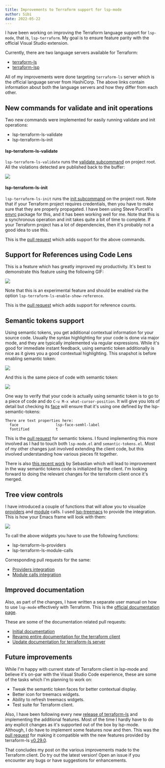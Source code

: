 ```yaml
---
title: Improvements to Terraform support for lsp-mode
author: Sibi
date: 2022-05-22
---
```


I have been working on improving the Terraform language support
for `lsp-mode`, that is, `lsp-terraform`. My goal is to ensure
feature parity with the official Visual Studio extension.

Currently, there are two language servers available for Terraform:

- [terraform-ls](https://github.com/hashicorp/terraform-ls)
- [terraform-lsp](https://github.com/juliosueiras/terraform-lsp)

All of my improvements were done targeting `terraform-ls` server which
is the official language server from HashiCorp. The above links
contain information about both the language servers and how they differ
from each other.

## New commands for validate and init operations

Two new commands were implemented for easily running validate and
init operations:

- lsp-terraform-ls-validate
- lsp-terraform-ls-init

#### lsp-terraform-ls-validate
`lsp-terraform-ls-validate` runs the [validate subcommand](https://www.terraform.io/cli/commands/validate)
on project root. All the violations detected are published back to
the buffer:

<img class="img-fluid" src="../images/posts/lsp-terraform-validate.png">

#### lsp-terraform-ls-init
`lsp-terraform-ls-init` runs the [init subcommand](https://www.terraform.io/cli/commands/init)
on the project root. Note that if your Terraform project requires
credentials, then you have to make sure that they are properly propagated.
I have been using Steve Purcell's [envrc](https://github.com/purcell/envrc)
package for this, and it has been working well for me. Note that this is a
synchronous operation and init takes quite a bit of time to complete.
If your Terraform project has a lot of dependencies, then it's
probably not a good idea to use this.

This is the [pull request](https://github.com/emacs-lsp/lsp-mode/pull/3509) which adds support
for the above commands.

## Support for References using Code Lens

This is a feature which has greatly improved my productivity. It's
best to demonstrate this feature using the following GIF:

<img class="img-fluid" src="../images/posts/tf_code_lens.gif">

Note that this is an experimental feature and should be enabled via
the option `lsp-terraform-ls-enable-show-reference`.

This is the [pull request](https://github.com/emacs-lsp/lsp-mode/pull/3524) which adds support for reference counts.

## Semantic tokens support

Using semantic tokens, you get additional contextual information for
your source code. Usually the syntax highlighting for your code is
done via major mode, and they are typically implemented via regular
expressions. While it's good for immediate instant feedback, using
semantic token additionally is nice as it gives you a good contextual
highlighting. This snapshot is before enabling semantic token:

<img class="img-fluid" src="../images/posts/without_semantic_token_module.png">

And this is the same piece of code with semantic token:

<img class="img-fluid" src="../images/posts/new_st_module.png">

One way to verify that your code is actually using semantic token is
to go to a piece of code and do `C-u M-x what-cursor-position`. It
will give you lots of detail but checking its [face](https://www.gnu.org/software/emacs/manual/html_node/emacs/Faces.html) will ensure
that it's using one defined by the lsp-semantic-tokens:

``` shellsession
There are text properties here:
  face                 lsp-face-semhl-label
  fontified            t
```

This is the [pull request](https://github.com/emacs-lsp/lsp-mode/pull/3535) for semantic tokens. I found
implementing this more involved as I had to touch both `lsp-mode.el`
and `semantic-tokens.el`. Most of my other changes just involved
extending the client code, but this involved understanding how various
pieces fit together.

There is also [this recent work](https://github.com/emacs-lsp/lsp-mode/pull/3680#issuecomment-1236039244) by Sebastian which will lead to
improvement in the way semantic tokens code is initialized by the
client. I'm looking forward to doing the relevant changes for the
terraform client once it's merged.

## Tree view controls

I have introduced a couple of functions that will allow you to visualize
 [providers](https://www.terraform.io/language/providers) and [module](https://www.terraform.io/language/modules) calls. I used [lsp-treemacs](https://github.com/emacs-lsp/lsp-treemacs.git) to provide
 the integration. This is how your Emacs frame will look with them:

<img class="img-fluid" src="../images/posts/lsp-terraform-widgets.png">

To call the above widgets you have to use the following functions:

- lsp-terraform-ls-providers
- lsp-terraform-ls-module-calls

Corresponding pull requests for the same:

- [Providers integration](https://github.com/emacs-lsp/lsp-mode/pull/3537)
- [Module calls integration](https://github.com/emacs-lsp/lsp-mode/pull/3538)

## Improved documentation

Also, as part of the changes, I have written a separate user manual on
how to use `lsp-mode` effectively with Terraform. This is the [official documentation page](https://emacs-lsp.github.io/lsp-mode/page/lsp-terraform-ls/).

These are some of the documentation related pull requests:

- [Initial documentation](https://github.com/emacs-lsp/lsp-mode/pull/3522)
- [Revamp entire documentation for the terraform client](https://github.com/emacs-lsp/lsp-mode/pull/3540)
- [Update documentation for terraform-ls server](https://github.com/hashicorp/terraform-ls/pull/932)

## Future improvements

While I'm happy with current state of Terraform client in lsp-mode and
believe it's on-par with the Visual Studio Code experience, these are some
of the tasks which I'm planning to work on:

- Tweak the semantic token faces for better contextual display.
- Better icon for treemacs widgets.
- Ability to refresh treemacs widgets.
- Test suite for Terraform client.

Also, I have been following every new [release of terraform-ls](https://github.com/hashicorp/terraform-ls/releases) and
implementing the additional features. Most of the time I hardly have
to do any explicit changes as it's supported out of the box by
lsp-mode. Although, I do have to implement some features now and
then. This was the [pull request](https://github.com/emacs-lsp/lsp-mode/pull/3684) for making it compatible with the
new features provided by terraform-ls [v0.29.0](https://github.com/hashicorp/terraform-ls/releases/tag/v0.29.0).

That concludes my post on the various improvements made to the
Terraform client. Do try out the latest version! Open an issue if you
encounter any bugs or have suggestions for enhancements.
